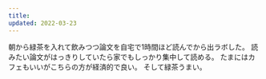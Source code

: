 ```yaml
---
title: 
updated: 2022-03-23
---
```


朝から緑茶を入れて飲みつつ論文を自宅で1時間ほど読んでから出ラボした。
読みたい論文がはっきりしていたら家でもしっかり集中して読める。
たまにはカフェもいいがこちらの方が経済的で良い。
そして緑茶うまい。
